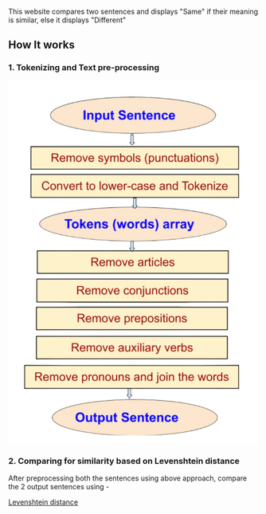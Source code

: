 This website compares two sentences and displays "Same" if their meaning is similar, else it displays "Different"

## How It works

### 1. Tokenizing and Text pre-processing

<img src='./sentencePreProcessing.png' alt=''/>

### 2. Comparing for similarity based on Levenshtein distance

After preprocessing both the sentences using above approach, compare the 2 output sentences using -

<a href='https://en.wikipedia.org/wiki/Levenshtein_distance'>Levenshtein distance</a>

